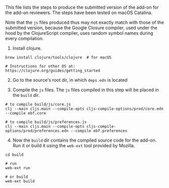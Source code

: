 This file lists the steps to produce the submitted version of the add-on for the add-on reviewers. The steps have been tested on macOS Catalina.

Note that the `js` files produced thus may not exactly match with those of the submitted version, because the Google Closure compiler, used under the hood by the ClojureScript compiler, uses random symbol names during every compilation.

1. Install clojure.

```shell script
brew install clojure/tools/clojure  # for macOS

# Instructions for other OS at: https://clojure.org/guides/getting_started
```

2. Go to the source's root dir, in which `deps.edn` is located

3. Compile the `js` files. The `js` files compiled in this step will be placed in the `build` dir.

```shell script
# to compile build/js/core.js
clj --main cljs.main --compile-opts cljs-compile-options/prod/core.edn --compile ebf.core

# to compile build/js/preferences.js
clj --main cljs.main --compile-opts cljs-compile-options/prod/preferences.edn --compile ebf.preferences
```

4. Now the `build` dir contains the compiled source code for the add-on. Run it or build it using the `web-ext` tool provided by Mozilla.

```shell script
cd build

# run
web-ext run

# or build
web-ext build
```